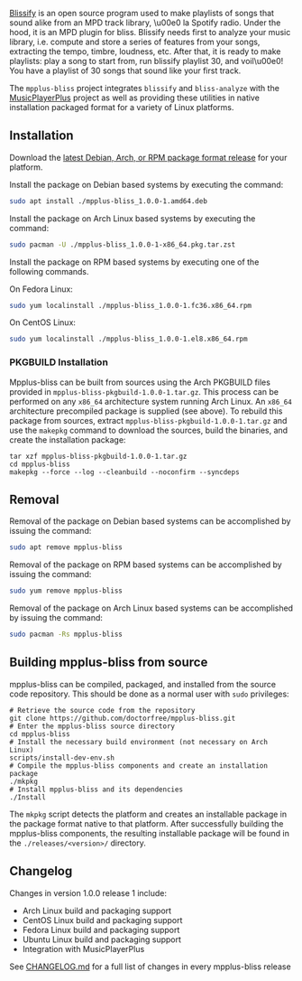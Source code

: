 [Blissify](https://crates.io/crates/blissify) is an open source program used to
make playlists of songs that sound alike from an MPD track library, \u00e0 la
Spotify radio. Under the hood, it is an MPD plugin for bliss. Blissify needs
first to analyze your music library, i.e. compute and store a series of features
from your songs, extracting the tempo, timbre, loudness, etc. After that, it is
ready to make playlists: play a song to start from, run blissify playlist 30,
and voil\u00e0! You have a playlist of 30 songs that sound like your first track.

The `mpplus-bliss` project integrates `blissify` and `bliss-analyze` with the
[MusicPlayerPlus](https://github.com/doctorfree/MusicPlayerPlus) project as well
as providing these utilities in native installation packaged format for a
variety of Linux platforms.

## Installation

Download the [latest Debian, Arch, or RPM package format release](https://github.com/doctorfree/mpplus-bliss/releases) for your platform.

Install the package on Debian based systems by executing the command:

```bash
sudo apt install ./mpplus-bliss_1.0.0-1.amd64.deb
```

Install the package on Arch Linux based systems by executing the command:

```bash
sudo pacman -U ./mpplus-bliss_1.0.0-1-x86_64.pkg.tar.zst
```

Install the package on RPM based systems by executing one of the following commands.

On Fedora Linux:

```bash
sudo yum localinstall ./mpplus-bliss_1.0.0-1.fc36.x86_64.rpm
```

On CentOS Linux:

```bash
sudo yum localinstall ./mpplus-bliss_1.0.0-1.el8.x86_64.rpm
```

### PKGBUILD Installation

Mpplus-bliss can be built from sources using the Arch PKGBUILD files provided in `mpplus-bliss-pkgbuild-1.0.0-1.tar.gz`. This process can be performed on any `x86_64` architecture system running Arch Linux. An `x86_64` architecture precompiled package is supplied (see above). To rebuild this package from sources, extract `mpplus-bliss-pkgbuild-1.0.0-1.tar.gz` and use the `makepkg` command to download the sources, build the binaries, and create the installation package:

```
tar xzf mpplus-bliss-pkgbuild-1.0.0-1.tar.gz
cd mpplus-bliss
makepkg --force --log --cleanbuild --noconfirm --syncdeps
```

## Removal

Removal of the package on Debian based systems can be accomplished by issuing the command:

```bash
sudo apt remove mpplus-bliss
```

Removal of the package on RPM based systems can be accomplished by issuing the command:

```bash
sudo yum remove mpplus-bliss
```

Removal of the package on Arch Linux based systems can be accomplished by issuing the command:

```bash
sudo pacman -Rs mpplus-bliss
```

## Building mpplus-bliss from source

mpplus-bliss can be compiled, packaged, and installed from the source code repository. This should be done as a normal user with `sudo` privileges:

```
# Retrieve the source code from the repository
git clone https://github.com/doctorfree/mpplus-bliss.git
# Enter the mpplus-bliss source directory
cd mpplus-bliss
# Install the necessary build environment (not necessary on Arch Linux)
scripts/install-dev-env.sh
# Compile the mpplus-bliss components and create an installation package
./mkpkg
# Install mpplus-bliss and its dependencies
./Install
```

The `mkpkg` script detects the platform and creates an installable package in the package format native to that platform. After successfully building the mpplus-bliss components, the resulting installable package will be found in the `./releases/<version>/` directory.

## Changelog

Changes in version 1.0.0 release 1 include:

* Arch Linux build and packaging support
* CentOS Linux build and packaging support
* Fedora Linux build and packaging support
* Ubuntu Linux build and packaging support
* Integration with MusicPlayerPlus 

See [CHANGELOG.md](https://github.com/doctorfree/mpplus-bliss/blob/master/CHANGELOG.md) for a full list of changes in every mpplus-bliss release
